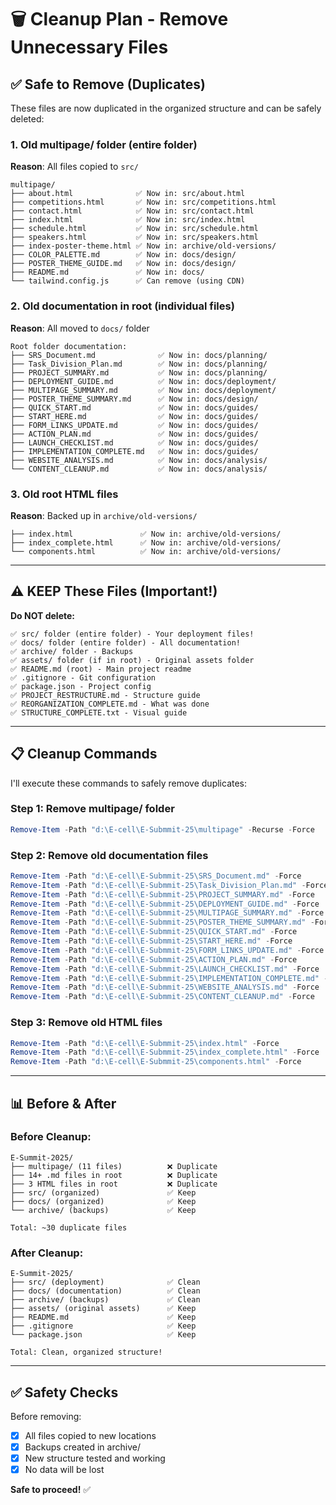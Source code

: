 # 🗑️ Cleanup Plan - Remove Unnecessary Files

## ✅ Safe to Remove (Duplicates)

These files are now duplicated in the organized structure and can be safely deleted:

### **1. Old multipage/ folder** (entire folder)
**Reason**: All files copied to `src/`
```
multipage/
├── about.html              ✅ Now in: src/about.html
├── competitions.html       ✅ Now in: src/competitions.html
├── contact.html            ✅ Now in: src/contact.html
├── index.html              ✅ Now in: src/index.html
├── schedule.html           ✅ Now in: src/schedule.html
├── speakers.html           ✅ Now in: src/speakers.html
├── index-poster-theme.html ✅ Now in: archive/old-versions/
├── COLOR_PALETTE.md        ✅ Now in: docs/design/
├── POSTER_THEME_GUIDE.md   ✅ Now in: docs/design/
├── README.md               ✅ Now in: docs/
└── tailwind.config.js      ✅ Can remove (using CDN)
```

### **2. Old documentation in root** (individual files)
**Reason**: All moved to `docs/` folder
```
Root folder documentation:
├── SRS_Document.md              ✅ Now in: docs/planning/
├── Task_Division_Plan.md        ✅ Now in: docs/planning/
├── PROJECT_SUMMARY.md           ✅ Now in: docs/planning/
├── DEPLOYMENT_GUIDE.md          ✅ Now in: docs/deployment/
├── MULTIPAGE_SUMMARY.md         ✅ Now in: docs/deployment/
├── POSTER_THEME_SUMMARY.md      ✅ Now in: docs/design/
├── QUICK_START.md               ✅ Now in: docs/guides/
├── START_HERE.md                ✅ Now in: docs/guides/
├── FORM_LINKS_UPDATE.md         ✅ Now in: docs/guides/
├── ACTION_PLAN.md               ✅ Now in: docs/guides/
├── LAUNCH_CHECKLIST.md          ✅ Now in: docs/guides/
├── IMPLEMENTATION_COMPLETE.md   ✅ Now in: docs/guides/
├── WEBSITE_ANALYSIS.md          ✅ Now in: docs/analysis/
└── CONTENT_CLEANUP.md           ✅ Now in: docs/analysis/
```

### **3. Old root HTML files**
**Reason**: Backed up in `archive/old-versions/`
```
├── index.html               ✅ Now in: archive/old-versions/
├── index_complete.html      ✅ Now in: archive/old-versions/
└── components.html          ✅ Now in: archive/old-versions/
```

---

## ⚠️ KEEP These Files (Important!)

**Do NOT delete:**
```
✅ src/ folder (entire folder) - Your deployment files!
✅ docs/ folder (entire folder) - All documentation!
✅ archive/ folder - Backups
✅ assets/ folder (if in root) - Original assets folder
✅ README.md (root) - Main project readme
✅ .gitignore - Git configuration
✅ package.json - Project config
✅ PROJECT_RESTRUCTURE.md - Structure guide
✅ REORGANIZATION_COMPLETE.md - What was done
✅ STRUCTURE_COMPLETE.txt - Visual guide
```

---

## 📋 Cleanup Commands

I'll execute these commands to safely remove duplicates:

### **Step 1: Remove multipage/ folder**
```powershell
Remove-Item -Path "d:\E-cell\E-Submmit-25\multipage" -Recurse -Force
```

### **Step 2: Remove old documentation files**
```powershell
Remove-Item -Path "d:\E-cell\E-Submmit-25\SRS_Document.md" -Force
Remove-Item -Path "d:\E-cell\E-Submmit-25\Task_Division_Plan.md" -Force
Remove-Item -Path "d:\E-cell\E-Submmit-25\PROJECT_SUMMARY.md" -Force
Remove-Item -Path "d:\E-cell\E-Submmit-25\DEPLOYMENT_GUIDE.md" -Force
Remove-Item -Path "d:\E-cell\E-Submmit-25\MULTIPAGE_SUMMARY.md" -Force
Remove-Item -Path "d:\E-cell\E-Submmit-25\POSTER_THEME_SUMMARY.md" -Force
Remove-Item -Path "d:\E-cell\E-Submmit-25\QUICK_START.md" -Force
Remove-Item -Path "d:\E-cell\E-Submmit-25\START_HERE.md" -Force
Remove-Item -Path "d:\E-cell\E-Submmit-25\FORM_LINKS_UPDATE.md" -Force
Remove-Item -Path "d:\E-cell\E-Submmit-25\ACTION_PLAN.md" -Force
Remove-Item -Path "d:\E-cell\E-Submmit-25\LAUNCH_CHECKLIST.md" -Force
Remove-Item -Path "d:\E-cell\E-Submmit-25\IMPLEMENTATION_COMPLETE.md" -Force
Remove-Item -Path "d:\E-cell\E-Submmit-25\WEBSITE_ANALYSIS.md" -Force
Remove-Item -Path "d:\E-cell\E-Submmit-25\CONTENT_CLEANUP.md" -Force
```

### **Step 3: Remove old HTML files**
```powershell
Remove-Item -Path "d:\E-cell\E-Submmit-25\index.html" -Force
Remove-Item -Path "d:\E-cell\E-Submmit-25\index_complete.html" -Force
Remove-Item -Path "d:\E-cell\E-Submmit-25\components.html" -Force
```

---

## 📊 Before & After

### **Before Cleanup:**
```
E-Summit-2025/
├── multipage/ (11 files)          ❌ Duplicate
├── 14+ .md files in root          ❌ Duplicate
├── 3 HTML files in root           ❌ Duplicate
├── src/ (organized)               ✅ Keep
├── docs/ (organized)              ✅ Keep
└── archive/ (backups)             ✅ Keep

Total: ~30 duplicate files
```

### **After Cleanup:**
```
E-Summit-2025/
├── src/ (deployment)              ✅ Clean
├── docs/ (documentation)          ✅ Clean
├── archive/ (backups)             ✅ Clean
├── assets/ (original assets)      ✅ Keep
├── README.md                      ✅ Keep
├── .gitignore                     ✅ Keep
└── package.json                   ✅ Keep

Total: Clean, organized structure!
```

---

## ✅ Safety Checks

Before removing:
- [x] All files copied to new locations
- [x] Backups created in archive/
- [x] New structure tested and working
- [x] No data will be lost

**Safe to proceed!** ✅
